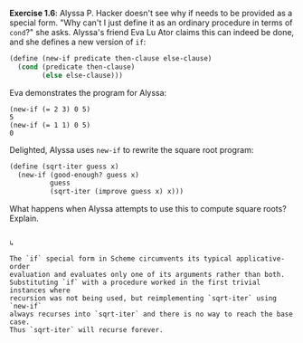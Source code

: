 **Exercise 1.6**: Alyssa P. Hacker doesn't see why if needs to be provided as
a special form. "Why can't I just define it as an ordinary procedure in terms
of `cond`?" she asks. Alyssa's friend Eva Lu Ator claims this can indeed be
done, and she defines a new version of `if`:

```scheme
(define (new-if predicate then-clause else-clause)
  (cond (predicate then-clause)
        (else else-clause)))
```

Eva demonstrates the program for Alyssa:

```
(new-if (= 2 3) 0 5)
5
(new-if (= 1 1) 0 5)
0
```

Delighted, Alyssa uses `new-if` to rewrite the square root program:

```scheme
(define (sqrt-iter guess x)
  (new-if (good-enough? guess x)
          guess
          (sqrt-iter (improve guess x) x)))
```

What happens when Alyssa attempts to use this to compute square roots?
Explain.
```

↳

The `if` special form in Scheme circumvents its typical applicative-order
evaluation and evaluates only one of its arguments rather than both.
Substituting `if` with a procedure worked in the first trivial instances where
recursion was not being used, but reimplementing `sqrt-iter` using `new-if`
always recurses into `sqrt-iter` and there is no way to reach the base case.
Thus `sqrt-iter` will recurse forever.
